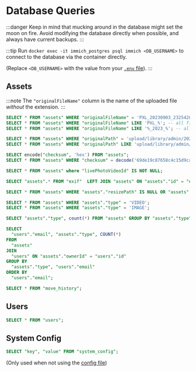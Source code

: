 # Database Queries

:::danger
Keep in mind that mucking around in the database might set the moon on fire. Avoid modifying the database directly when possible, and always have current backups.
:::

:::tip
Run `docker exec -it immich_postgres psql immich <DB_USERNAME>` to connect to the database via the container directly.

(Replace `<DB_USERNAME>` with the value from your [`.env` file](/docs/install/environment-variables#database)).
:::

## Assets

:::note
The `"originalFileName"` column is the name of the uploaded file _without_ the extension.
:::

```sql title="Find by original filename"
SELECT * FROM "assets" WHERE "originalFileName" = 'PXL_20230903_232542848';
SELECT * FROM "assets" WHERE "originalFileName" LIKE 'PXL_%'; -- all files starting with PXL_
SELECT * FROM "assets" WHERE "originalFileName" LIKE '%_2023_%'; -- all files with _2023_ in the middle
```

```sql title="Find by path"
SELECT * FROM "assets" WHERE "originalPath" = 'upload/library/admin/2023/2023-09-03/PXL_20230903_232542848.jpg';
SELECT * FROM "assets" WHERE "originalPath" LIKE 'upload/library/admin/2023/%';
```

```sql title="Find by checksum" (sha1)
SELECT encode("checksum", 'hex') FROM "assets";
SELECT * FROM "assets" WHERE "checksum" = decode('69de19c87658c4c15d9cacb9967b8e033bf74dd1', 'hex');
```

```sql title="Live photos"
SELECT * FROM "assets" where "livePhotoVideoId" IS NOT NULL;
```

```sql title="Without metadata"
SELECT "assets".* FROM "exif"  LEFT JOIN "assets" ON "assets"."id" = "exif"."assetId" WHERE "exif"."assetId" IS NULL;
```

```sql title="Without thumbnails"
SELECT * FROM "assets" WHERE "assets"."resizePath" IS NULL OR "assets"."webpPath" IS NULL;
```

```sql title="By type"
SELECT * FROM "assets" WHERE "assets"."type" = 'VIDEO';
SELECT * FROM "assets" WHERE "assets"."type" = 'IMAGE';
```

```sql title="Count by type"
SELECT "assets"."type", count(*) FROM "assets" GROUP BY "assets"."type";
```

```sql title="Count by type (per user)"
SELECT
  "users"."email", "assets"."type", COUNT(*)
FROM
  "assets"
JOIN
  "users" ON "assets"."ownerId" = "users"."id"
GROUP BY
  "assets"."type", "users"."email"
ORDER BY
  "users"."email";
```

```sql title="Failed file movements"
SELECT * FROM "move_history";
```

## Users

```sql title="List"
SELECT * FROM "users";
```

## System Config

```sql title="Custom settings"
SELECT "key", "value" FROM "system_config";
```

(Only used when not using the [config file](/docs/install/config-file))
